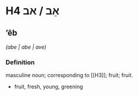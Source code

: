 # H4 אֵב / אב

## ʼêb

_(abe | abe | ave)_

### Definition

masculine noun; corresponding to [[H3]]; fruit; fruit.

- fruit, fresh, young, greening
